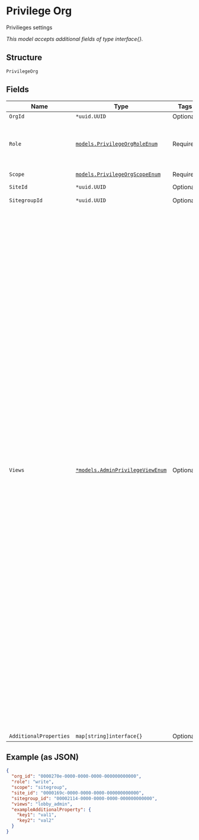 
# Privilege Org

Privilieges settings

*This model accepts additional fields of type interface{}.*

## Structure

`PrivilegeOrg`

## Fields

| Name | Type | Tags | Description |
|  --- | --- | --- | --- |
| `OrgId` | `*uuid.UUID` | Optional | if `scope`==`org` |
| `Role` | [`models.PrivilegeOrgRoleEnum`](../../doc/models/privilege-org-role-enum.md) | Required | access permissions. enum: `admin`, `helpdesk`, `installer`, `read`, `write` |
| `Scope` | [`models.PrivilegeOrgScopeEnum`](../../doc/models/privilege-org-scope-enum.md) | Required | enum: `org`, `site`, `sitegroup` |
| `SiteId` | `*uuid.UUID` | Optional | if `scope`==`site` |
| `SitegroupId` | `*uuid.UUID` | Optional | if `scope`==`sitegroup` |
| `Views` | [`*models.AdminPrivilegeViewEnum`](../../doc/models/admin-privilege-view-enum.md) | Optional | Custom roles restrict Org users to specific UI views. This is useful for limiting UI access of Org users. Custom roles restrict Org users to specific UI views. This is useful for limiting UI access of Org users.  <br>You can define custom roles by adding the `views` attribute along with `role` when assigning privileges.  <br>Below are the list of supported UI views. Note that this is UI only feature.<br><br>\| UI View \| Required Role \| Description \|<br>\| --- \| --- \| --- \|<br>\| `reporting` \| `read` \| full access to all analytics tools \|<br>\| `marketing` \| `read` \| can view analytics and location maps \|<br>\| `super_observer` \| `read` \| can view all the organization except the subscription page \|<br>\| `location` \| `write` \| can view and manage location maps, can view analytics \|<br>\| `security` \| `write` \| can view and manage site labels, policies and security \|<br>\| `switch_admin` \| `helpdesk` \| can view and manage Switch ports, can view wired clients \|<br>\| `mxedge_admin` \| `admin` \| can view and manage Mist edges and Mist tunnels \|<br>\| `lobby_admin` \| `admin` \| full access to Org and Site Pre-shared keys \| |
| `AdditionalProperties` | `map[string]interface{}` | Optional | - |

## Example (as JSON)

```json
{
  "org_id": "0000270e-0000-0000-0000-000000000000",
  "role": "write",
  "scope": "sitegroup",
  "site_id": "0000169c-0000-0000-0000-000000000000",
  "sitegroup_id": "00002114-0000-0000-0000-000000000000",
  "views": "lobby_admin",
  "exampleAdditionalProperty": {
    "key1": "val1",
    "key2": "val2"
  }
}
```

